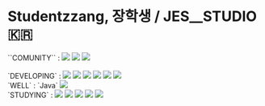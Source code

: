 # Studentzzang, 장학생 / JES__STUDIO 🇰🇷

<div aligin="center">
  ``COMUNITY`` : <a href="https://steamcommunity.com/profiles/76561199671441944/games?tab=all"><img src="https://img.shields.io/badge/SteamWorks-071563?style=flat-square&logo=Steam&logoColor=FFFFFF"/></a>
  <a href="https://www.instagram.com/zzangeszz/"><img src="https://img.shields.io/badge/Instagram-E4405F?style=flat-square&logo=Instagram&logoColor=FFFFFF"/></a>
  <a href="https://velog.io/@jes/posts"><img src="https://img.shields.io/badge/Velog-20C997?style=flat-square&logo=Velog&logoColor=FFFFFF"/></a>
  <br> <br>
  `DEVELOPING` : <img src="https://img.shields.io/badge/Unity-000000?style=flat-square&logo=unity&logoColor=FFFFFF"/>
  <img src="https://img.shields.io/badge/Python-3776AB?style=flat-square&logo=Python&logoColor=FFFFFF"/>
  <img src="https://img.shields.io/badge/Pandas-150458?style=flat-square&logo=Pandas&logoColor=FFFFFF"/>
  <img src="https://img.shields.io/badge/HTML-E34F26?style=flat-square&logo=HTML5&logoColor=FFFFFF"/>
  <img src="https://img.shields.io/badge/CSS-1572B6?style=flat-square&logo=CSS3&logoColor=FFFFFF"/>
  <img src="https://img.shields.io/badge/JavaScript-F7DF1E?style=flat-square&logo=JavaScript&logoColor=FFFFFF"/> <br>
  `WELL` :  `Java` <img src="https://img.shields.io/badge/C-A8B9CC?style=flat-square&logo=C&logoColor=FFFFFF"/> <br>
  `STUDYING` : <img src="https://img.shields.io/badge/MySQL-4479A1?style=flat-square&logo=MySQL&logoColor=FFFFFF"/>
  <img src="https://img.shields.io/badge/Blender-E87D0D?style=flat-square&logo=Blender&logoColor=FFFFFF"/>
  <img src="https://img.shields.io/badge/TenforFlow-FF6F00?style=flat-square&logo=TensorFlow&logoColor=FFFFFF"/>
  <img src="https://img.shields.io/badge/React-61DAFB?style=flat-square&logo=React&logoColor=FFFFFF"/>
  <img src="https://img.shields.io/badge/p5.js-ED225D?style=flat-square&logo=p5.js&logoColor=FFFFFF"/> <br>
</div>
